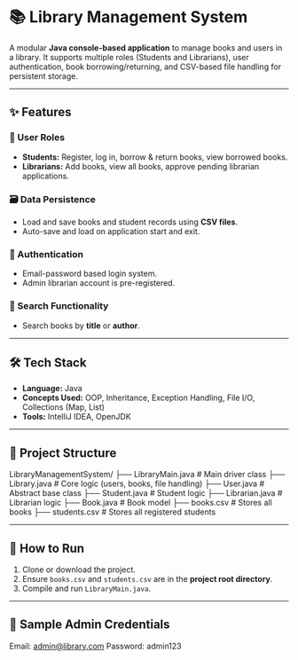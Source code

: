 # 📚 Library Management System

A modular **Java console-based application** to manage books and users in a library. It supports multiple roles (Students and Librarians), user authentication, book borrowing/returning, and CSV-based file handling for persistent storage.

---

## ✨ Features

### 👤 User Roles
- **Students:** Register, log in, borrow & return books, view borrowed books.  
- **Librarians:** Add books, view all books, approve pending librarian applications.

### 🗃 Data Persistence
- Load and save books and student records using **CSV files**.
- Auto-save and load on application start and exit.

### 🔐 Authentication
- Email-password based login system.
- Admin librarian account is pre-registered.

### 🔎 Search Functionality
- Search books by **title** or **author**.

---

## 🛠 Tech Stack

- **Language:** Java  
- **Concepts Used:** OOP, Inheritance, Exception Handling, File I/O, Collections (Map, List)  
- **Tools:** IntelliJ IDEA, OpenJDK

---

## 📁 Project Structure

LibraryManagementSystem/ 
├── LibraryMain.java # Main driver class 
├── Library.java # Core logic (users, books, file handling) 
├── User.java # Abstract base class 
├── Student.java # Student logic 
├── Librarian.java # Librarian logic 
├── Book.java # Book model 
├── books.csv # Stores all books 
├── students.csv # Stores all registered students


---

## 📂 How to Run

1. Clone or download the project.
2. Ensure `books.csv` and `students.csv` are in the **project root directory**.
3. Compile and run `LibraryMain.java`.

---

## 📝 Sample Admin Credentials

Email: admin@library.com
Password: admin123
